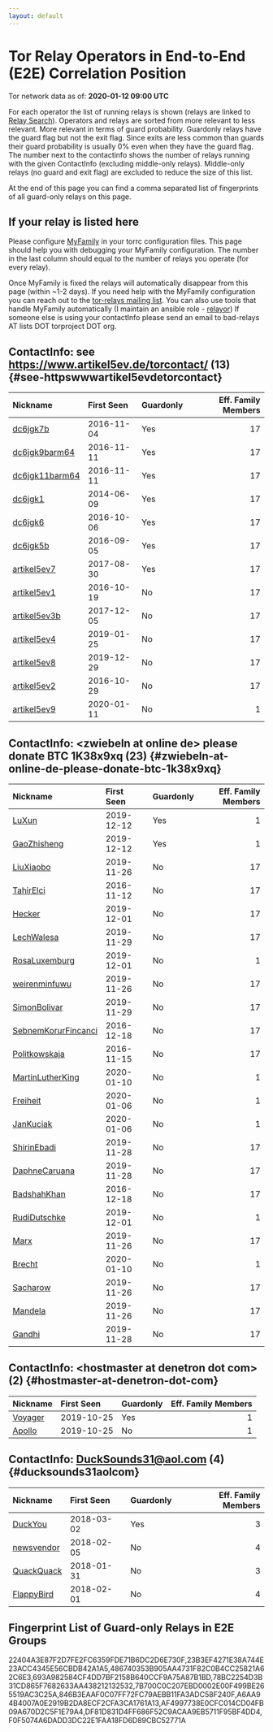 ```yaml
---
layout: default
---
```



# Tor Relay Operators in End-to-End (E2E) Correlation Position

Tor network data as of: **2020-01-12 09:00 UTC**

For each operator the list of running relays is shown (relays are linked to [Relay Search](https://metrics.torproject.org/rs.html)).
Operators and relays are sorted from more relevant to less relevant. More relevant in terms of guard probability.
Guardonly relays have the guard flag but not the exit flag.
Since exits are less common than guards their guard probability is usually 0% even when they have the guard flag.
The number next to the contactinfo shows the number of relays running with the given ContactInfo (excluding middle-only relays).
Middle-only relays (no guard and exit flag) are excluded to reduce the size of this list.

At the end of this page you can find a comma separated list of fingerprints of all guard-only relays on this page.

## If your relay is listed here
Please configure [MyFamily](https://www.torproject.org/docs/tor-manual.html.en#MyFamily) in your torrc configuration files.
This page should help you with debugging your MyFamily configuration. The number in the last column should equal to the number of
relays you operate (for every relay).

Once MyFamily is fixed the relays will automatically disappear from this page (within ~1-2 days).
If you need help with the MyFamily configuration you can reach out to the
[tor-relays mailing list](https://lists.torproject.org/cgi-bin/mailman/listinfo/tor-relays).
You can also use tools that handle MyFamily automatically (I maintain an ansible role - 
[relayor](https://medium.com/@nusenu/deploying-tor-relays-with-ansible-6612593fa34d))
If someone else is using your contactInfo please send an email to bad-relays AT lists DOT torproject DOT org.


## ContactInfo: see https://www.artikel5ev.de/torcontact/ (13) {#see-httpswwwartikel5evdetorcontact}

| Nickname                                                                                                  | First Seen   | Guardonly   |   Eff. Family Members |
|:----------------------------------------------------------------------------------------------------------|:-------------|:------------|----------------------:|
| [dc6jgk7b](https://metrics.torproject.org/rs.html#details/F0F5074A6DADD3DC22E1FAA18FD6D89CBC52771A)       | 2016-11-04   | Yes         |                    17 |
| [dc6jgk9barm64](https://metrics.torproject.org/rs.html#details/78BC2254D3B31CD865F7682633AA438212132532)  | 2016-11-11   | Yes         |                    17 |
| [dc6jgk11barm64](https://metrics.torproject.org/rs.html#details/7B700C0C207EBD0002E00F499BE265519AC3C25A) | 2016-11-11   | Yes         |                    17 |
| [dc6jgk1](https://metrics.torproject.org/rs.html#details/486740353B905AA4731F82C0B4CC25821A62C6E3)        | 2014-06-09   | Yes         |                    17 |
| [dc6jgk6](https://metrics.torproject.org/rs.html#details/A6AA94B4007A0E2919B2DA8ECF2CFA3CA1761A13)        | 2016-10-06   | Yes         |                    17 |
| [dc6jgk5b](https://metrics.torproject.org/rs.html#details/846B3EAAF0C07FF72FC79AEBB11FA3ADC58F240F)       | 2016-09-05   | Yes         |                    17 |
| [artikel5ev7](https://metrics.torproject.org/rs.html#details/22404A3E87F2D7FE2FC6359FDE71B6DC2D6E730F)    | 2017-08-30   | Yes         |                    17 |
| [artikel5ev1](https://metrics.torproject.org/rs.html#details/0BC8BA32CC3CB0F598E0C92778F7C0946DFBCE91)    | 2016-10-19   | No          |                    17 |
| [artikel5ev3b](https://metrics.torproject.org/rs.html#details/195712E96FD1C1B18D14D09E9E4E7A6416E23B2C)   | 2017-12-05   | No          |                    17 |
| [artikel5ev4](https://metrics.torproject.org/rs.html#details/26C28F29B611DF4DE23ACF5D9DC1EB4895EF5E8B)    | 2019-01-25   | No          |                    17 |
| [artikel5ev8](https://metrics.torproject.org/rs.html#details/4D0DF468DC816F8096702C2DA2C6FD67561F81C8)    | 2019-12-29   | No          |                    17 |
| [artikel5ev2](https://metrics.torproject.org/rs.html#details/DC2191663DD4BAECB34F949CCAC3FDA004CE5BCE)    | 2016-10-29   | No          |                    17 |
| [artikel5ev9](https://metrics.torproject.org/rs.html#details/FC077C25B8DBB3132D397D7DF03C92BFC14C9D76)    | 2020-01-11   | No          |                     1 |

## ContactInfo: &lt;zwiebeln at online de&gt; please donate BTC 1K38x9xq (23) {#zwiebeln-at-online-de-please-donate-btc-1k38x9xq}

| Nickname                                                                                                       | First Seen   | Guardonly   |   Eff. Family Members |
|:---------------------------------------------------------------------------------------------------------------|:-------------|:------------|----------------------:|
| [LuXun](https://metrics.torproject.org/rs.html#details/693A982584CF4DD7BF2158B640CCF9A75A87B1BD)               | 2019-12-12   | Yes         |                     1 |
| [GaoZhisheng](https://metrics.torproject.org/rs.html#details/23B3EF4271E38A744E23ACC4345E56CBDB42A1A5)         | 2019-12-12   | Yes         |                     1 |
| [LiuXiaobo](https://metrics.torproject.org/rs.html#details/1617A702B30320C37A5C9FA3CFB737A2AFA9198D)           | 2019-11-26   | No          |                    17 |
| [TahirElci](https://metrics.torproject.org/rs.html#details/3246ECCAEDC4FF2949B655E0245AFFF42F8C9DFC)           | 2016-11-12   | No          |                    17 |
| [Hecker](https://metrics.torproject.org/rs.html#details/348439F4A3D959E6D1481070DA81A135343419CB)              | 2019-12-01   | No          |                    17 |
| [LechWalesa](https://metrics.torproject.org/rs.html#details/364E18848469385C5948376FAF778AC61D4CFB67)          | 2019-11-29   | No          |                    17 |
| [RosaLuxemburg](https://metrics.torproject.org/rs.html#details/42EB556E25A3C33A238AB68AFD043273D0FC6B41)       | 2019-12-01   | No          |                     1 |
| [weirenminfuwu](https://metrics.torproject.org/rs.html#details/53FF1EDC8528AF4238FB7501831E6BACFF4B42D2)       | 2019-11-26   | No          |                    17 |
| [SimonBolivar](https://metrics.torproject.org/rs.html#details/69ECFB731C2B0AA7B4D8746EF3504ADCB1F0A556)        | 2019-11-29   | No          |                    17 |
| [SebnemKorurFincanci](https://metrics.torproject.org/rs.html#details/74FB777F25E7F80BA6BF8B808DF873A1708821A7) | 2016-12-18   | No          |                    17 |
| [Politkowskaja](https://metrics.torproject.org/rs.html#details/777B2DECD67C607D8857AD60E976EE3E1E8A52BF)       | 2016-11-15   | No          |                    17 |
| [MartinLutherKing](https://metrics.torproject.org/rs.html#details/78DF2B937849E6B7636E901377DB08A15B51525C)    | 2020-01-10   | No          |                     1 |
| [Freiheit](https://metrics.torproject.org/rs.html#details/8B496F3EF3BF5CC32A4C20ECDBEC2A06E7EA4357)            | 2020-01-06   | No          |                     1 |
| [JanKuciak](https://metrics.torproject.org/rs.html#details/9C1559C46AD0279EEF6FD187E1B27D939C303086)           | 2020-01-06   | No          |                     1 |
| [ShirinEbadi](https://metrics.torproject.org/rs.html#details/A926970FE1AEF9C6D8D4BF57ED6B88F3F8C66415)         | 2019-11-28   | No          |                    17 |
| [DaphneCaruana](https://metrics.torproject.org/rs.html#details/B22169DDB936E4CF4B8C81E9514BD05658466974)       | 2019-11-28   | No          |                    17 |
| [BadshahKhan](https://metrics.torproject.org/rs.html#details/B56D5A0543C35B45D81D792A4735590E3612A815)         | 2016-12-18   | No          |                    17 |
| [RudiDutschke](https://metrics.torproject.org/rs.html#details/B8D596040EDFF67D7A200FB289DC1620275EAF52)        | 2019-12-01   | No          |                     1 |
| [Marx](https://metrics.torproject.org/rs.html#details/BCB6AC303A69A7E87BB2D6F3F13A0C0F0A6C938E)                | 2019-11-26   | No          |                    17 |
| [Brecht](https://metrics.torproject.org/rs.html#details/E00C087ECFB27D7BF969936F1FDD9354E03CAE2F)              | 2020-01-10   | No          |                     1 |
| [Sacharow](https://metrics.torproject.org/rs.html#details/E79A58AF0DB93B90F97B48963CC4729E4CFA43C5)            | 2019-11-26   | No          |                    17 |
| [Mandela](https://metrics.torproject.org/rs.html#details/F1F9D1DBD7E56F99C61C3712D5F4A02153FD9AD4)             | 2019-11-26   | No          |                    17 |
| [Gandhi](https://metrics.torproject.org/rs.html#details/F2AF93D23D91F9CFE03C5151DF01B0481BF99E12)              | 2019-11-28   | No          |                    17 |

## ContactInfo: &lt;hostmaster at denetron dot com&gt; (2) {#hostmaster-at-denetron-dot-com}

| Nickname                                                                                           | First Seen   | Guardonly   |   Eff. Family Members |
|:---------------------------------------------------------------------------------------------------|:-------------|:------------|----------------------:|
| [Voyager](https://metrics.torproject.org/rs.html#details/DF81D831D4FF686F52C9ACAA9EB5711F95BF4DD4) | 2019-10-25   | Yes         |                     1 |
| [Apollo](https://metrics.torproject.org/rs.html#details/71840F45C2478347B872321066F9805D1A1B79FD)  | 2019-10-25   | No          |                     1 |

## ContactInfo: DuckSounds31@aol.com (4) {#ducksounds31aolcom}

| Nickname                                                                                              | First Seen   | Guardonly   |   Eff. Family Members |
|:------------------------------------------------------------------------------------------------------|:-------------|:------------|----------------------:|
| [DuckYou](https://metrics.torproject.org/rs.html#details/AF4997738E0CFC014CD04FB09A670D2C5F1E79A4)    | 2018-03-02   | Yes         |                     3 |
| [newsvendor](https://metrics.torproject.org/rs.html#details/061370AE41C1084B2910EB0522C8B2DB1C2CB96E) | 2018-02-05   | No          |                     4 |
| [QuackQuack](https://metrics.torproject.org/rs.html#details/1EE15139F389FDA24400239607CB4C0BE5DD8C76) | 2018-01-31   | No          |                     3 |
| [FlappyBird](https://metrics.torproject.org/rs.html#details/B00478C4CD2F3ACC7D6F02AF8033D2906673651F) | 2018-02-01   | No          |                     4 |


## Fingerprint List of Guard-only Relays in E2E Groups

22404A3E87F2D7FE2FC6359FDE71B6DC2D6E730F,23B3EF4271E38A744E23ACC4345E56CBDB42A1A5,486740353B905AA4731F82C0B4CC25821A62C6E3,693A982584CF4DD7BF2158B640CCF9A75A87B1BD,78BC2254D3B31CD865F7682633AA438212132532,7B700C0C207EBD0002E00F499BE265519AC3C25A,846B3EAAF0C07FF72FC79AEBB11FA3ADC58F240F,A6AA94B4007A0E2919B2DA8ECF2CFA3CA1761A13,AF4997738E0CFC014CD04FB09A670D2C5F1E79A4,DF81D831D4FF686F52C9ACAA9EB5711F95BF4DD4,F0F5074A6DADD3DC22E1FAA18FD6D89CBC52771A